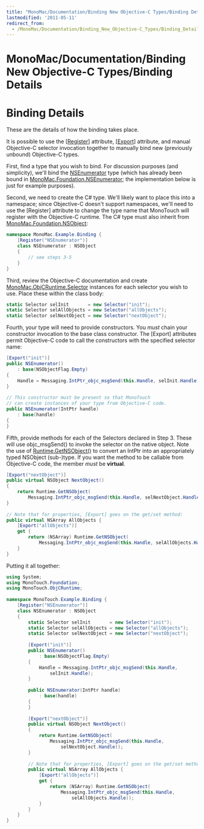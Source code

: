 ```yaml
---
title: "MonoMac/Documentation/Binding New Objective-C Types/Binding Details"
lastmodified: '2011-05-11'
redirect_from:
  - /MonoMac/Documentation/Binding_New_Objective-C_Types/Binding_Details/
---
```


MonoMac/Documentation/Binding New Objective-C Types/Binding Details
===================================================================

Binding Details
===============

These are the details of how the binding takes place.

It is possible to use the [[Register](http://docs.go-mono.com/MonoMac.Foundation.RegisterAttribute)] attribute, [[Export](http://docs.go-mono.com/MonoMac.Foundation.ExportAttribute)] attribute, and manual Objective-C selector invocation together to manually bind new (previously unbound) Objective-C types.

First, find a type that you wish to bind. For discussion purposes (and simplicity), we'll bind the [NSEnumerator](http://developer.apple.com/library/mac/#documentation/Cocoa/Reference/Foundation/Classes/NSEnumerator_Class/Reference/Reference.html#//apple_ref/doc/uid/TP40003654) type (which has already been bound in [MonoMac.Foundation.NSEnumerator](http://docs.go-mono.com/MonoMac.Foundation.NSEnumerator); the implementation below is just for example purposes).

Second, we need to create the C\# type. We'll likely want to place this into a namespace; since Objective-C doesn't support namespaces, we'll need to use the [Register] attribute to change the type name that MonoTouch will register with the Objective-C runtime. The C\# type must also inherit from [MonoMac.Foundation.NSObject](http://docs.go-mono.com/MonoMac.Foundation.NSObject):

``` csharp
namespace MonoMac.Example.Binding {
    [Register("NSEnumerator")]
    class NSEnumerator : NSObject
    {
        // see steps 3-5
    }
}
```

Third, review the Objective-C documentation and create [MonoMac.ObjCRuntime.Selector](http://docs.go-mono.com/MonoMac.ObjCRuntime.Selector) instances for each selector you wish to use. Place these within the class body:

``` csharp
static Selector selInit       = new Selector("init");
static Selector selAllObjects = new Selector("allObjects");
static Selector selNextObject = new Selector("nextObject");
```

Fourth, your type will need to provide constructors. You *must* chain your constructor invocation to the base class constructor. The [Export] attributes permit Objective-C code to call the constructors with the specified selector name:

``` csharp
[Export("init")]
public NSEnumerator()
    : base(NSObjectFlag.Empty)
{
    Handle = Messaging.IntPtr_objc_msgSend(this.Handle, selInit.Handle);
}
 
// This constructor must be present so that MonoTouch 
// can create instances of your type from Objective-C code.
public NSEnumerator(IntPtr handle)
    : base(handle)
{
}
```

Fifth, provide methods for each of the Selectors declared in Step 3. These will use objc\_msgSend() to invoke the selector on the native object. Note the use of [Runtime.GetNSObject()](http://docs.go-mono.com/MonoMac.ObjCRuntime.Runtime.GetNSObject%20(System.IntPtr)) to convert an IntPtr into an appropriately typed NSObject (sub-)type. If you want the method to be callable from Objective-C code, the member *must* be **virtual**.

``` csharp
[Export("nextObject")]
public virtual NSObject NextObject()
{
    return Runtime.GetNSObject(
        Messaging.IntPtr_objc_msgSend(this.Handle, selNextObject.Handle));
}
 
// Note that for properties, [Export] goes on the get/set method:
public virtual NSArray AllObjects {
    [Export("allObjects")]
    get {
        return (NSArray) Runtime.GetNSObject(
            Messaging.IntPtr_objc_msgSend(this.Handle, selAllObjects.Handle));
    }
}
```

Putting it all together:

``` csharp
using System;
using MonoTouch.Foundation;
using MonoTouch.ObjCRuntime;
 
namespace MonoTouch.Example.Binding {
    [Register("NSEnumerator")]
    class NSEnumerator : NSObject
    {
        static Selector selInit       = new Selector("init");
        static Selector selAllObjects = new Selector("allObjects");
        static Selector selNextObject = new Selector("nextObject");
 
        [Export("init")]
        public NSEnumerator()
            : base(NSObjectFlag.Empty)
        {
            Handle = Messaging.IntPtr_objc_msgSend(this.Handle,
                selInit.Handle);
        }
 
        public NSEnumerator(IntPtr handle)
            : base(handle)
        {
        }
 
        [Export("nextObject")]
        public virtual NSObject NextObject()
        {
            return Runtime.GetNSObject(
                Messaging.IntPtr_objc_msgSend(this.Handle,
                    selNextObject.Handle));
        }
 
        // Note that for properties, [Export] goes on the get/set method:
        public virtual NSArray AllObjects {
            [Export("allObjects")]
            get {
                return (NSArray) Runtime.GetNSObject(
                    Messaging.IntPtr_objc_msgSend(this.Handle,
                        selAllObjects.Handle));
            }
        }
    }
}
```

